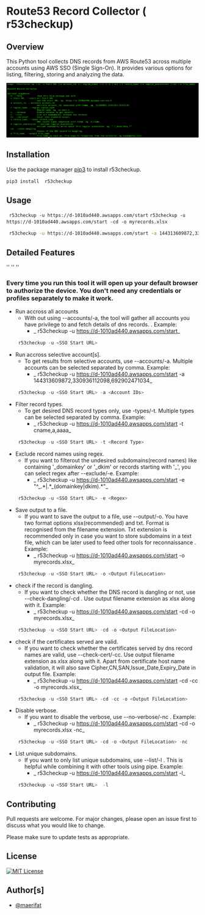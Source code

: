 # Route53 Record Collector ( r53checkup)

## Overview
This Python tool collects DNS records from AWS Route53 across multiple accounts using AWS SSO (Single Sign-On). It provides various options for listing, filtering, storing and analyzing the data.


![Screen Shot](images/usage.png)


## Installation

Use the package manager [pip3](https://pip.pypa.io/en/stable/) to install  r53checkup.

```bash
pip3 install  r53checkup
```



## Usage

` r53checkup -u https://d-1010ad440.awsapps.com/start`
` r53checkup -u https://d-1010ad440.awsapps.com/start -cd -o myrecords.xlsx  `
```bash
 r53checkup -u https://d-1010ad440.awsapps.com/start -a 144313609872,330936112098,692902471034 -t a,cname,aaaa -e "^_.*|.*_(domainkey|dkim).*" -cd -o myrecords.xlsx 
```


## Detailed Features

''
''
''

  ### Every time you run this tool it will open up your default browser to authorize the device. You don't need any credentials or profiles separately to make it work.

- Run accross all accounts
  - With out using --accounts/-a, the tool will gather all accounts you have privilege to and fetch details of dns records. . Example:  
    - _ r53checkup -u https://d-1010ad440.awsapps.com/start_
  ```python
   r53checkup -u <SSO Start URL>
  
- Run accross selective account[s].
  - To get results from selective accounts, use --accounts/-a. Multiple accounts can be selected separated by comma. Example:
    - _ r53checkup -u https://d-1010ad440.awsapps.com/start -a 144313609872,330936112098,692902471034_
  ```python
   r53checkup -u <SSO Start URL> -a <Account IDs> 

- Filter record types.
  - To get desired DNS record types only, use -types/-t. Multiple types can be selected separated by comma. Example:
    - _ r53checkup -u https://d-1010ad440.awsapps.com/start -t cname,a,aaaa_
  ```python
   r53checkup -u <SSO Start URL> -t <Record Type> 

- Exclude record names using regex.
  - If you want to filterout the undesired subdomains(record names) like containing '\_domainkey' or '\_dkim' or records starting with '\_', you can select regex after --exclude/-e. Example:
    - _ r53checkup -u https://d-1010ad440.awsapps.com/start -e "^\_.\*|.\*\_(domainkey|dkim).\*"_
  ```python
   r53checkup -u <SSO Start URL> -e <Regex> 

- Save output to a file.
  - If you want to save the output to a file, use --output/-o. You have two format options xlsx(recommended) and txt. Format is recognised from the filename extension. Txt extension is recommended only in case you want to store subdomains in a text file, which can be later used to feed other tools for reconnaissance . Example:
    - _ r53checkup -u https://d-1010ad440.awsapps.com/start -o myrecords.xlsx_
  ```python
   r53checkup -u <SSO Start URL> -o <Output FileLocation> 

- check if the record is dangling.
  - If you want to check whether the DNS record is dangling or not, use --check-dangling/-cd . Use output filename extension as xlsx along with it. Example: 
    - _ r53checkup -u https://d-1010ad440.awsapps.com/start -cd -o myrecords.xlsx_
  ```python
   r53checkup -u <SSO Start URL> -cd -o <Output FileLocation> 

- check if the certificates served are valid.
  - If you want to check whether the certificates served by dns record names are valid, use --check-cert/-cc. Use output filename extension as xlsx along with it. Apart from certificate host name validation, it will also save Cipher,CN,SAN,Issue_Date,Expiry_Date in output file. Example: 
    - _ r53checkup -u https://d-1010ad440.awsapps.com/start -cd -cc -o myrecords.xlsx_
  ```python
   r53checkup -u <SSO Start URL> -cd -cc -o <Output FileLocation> 

- Disable verbose.
  - If you want to disable the verbose, use --no-verbose/-nc . Example: 
    - _ r53checkup -u https://d-1010ad440.awsapps.com/start -cd -o myrecords.xlsx -nc_
  ```python
   r53checkup -u <SSO Start URL> -cd -o <Output FileLocation> -nc 

- List unique subdomains.
  - If you want to only list unique subdomains, use --list/-l . This is helpful while combining it with other tools using pipe. Example: 
    - _ r53checkup -u https://d-1010ad440.awsapps.com/start -l_
  ```python
   r53checkup -u <SSO Start URL>  -l 


## Contributing

Pull requests are welcome. For major changes, please open an issue first to discuss what you would like to change.

Please make sure to update tests as appropriate.

## License

[![MIT License](https://img.shields.io/badge/License-MIT-green.svg)](https://choosealicense.com/licenses/mit/)

  

## Author[s]

- [@maerifat](https://www.linkedin.com/in/maerifat)
